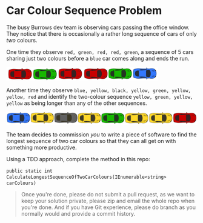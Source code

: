 Car Colour Sequence Problem
===

The busy Burrows dev team is observing cars passing the office window. They notice that there is occasionally a rather long sequence of cars of only *two* colours.

One time they observe `red, green, red, red, green`, a sequence of 5 cars sharing just two colours before a `blue` car comes along and ends the run.

![CarSequence1.png](CarSequence1.png)

Another time they observe `blue, yellow, black, yellow, green, yellow, yellow, red` and identify the two-colour sequence `yellow, green, yellow, yellow` as being longer than any of the other sequences.

![CarSequence2.png](CarSequence2.png)

The team decides to commission *you* to write a piece of software to find the longest sequence of two car colours so that they can all get on with something more productive.

Using a TDD approach, complete the method in this repo:

    public static int CalculateLongestSequenceOfTwoCarColours(IEnumerable<string> carColours)

> Once you're done, please do not submit a pull request, as we want to keep your solution private, please zip and email the whole repo when you're done. And if you have Git experience, please do branch as you normally would and provide a commit history.
